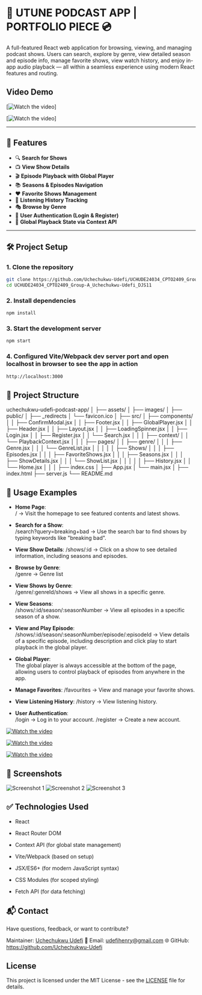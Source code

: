 # 🎵 UTUNE PODCAST APP | PORTFOLIO PIECE 💿

A full-featured React web application for browsing, viewing, and managing podcast shows. Users can search, explore by genre, view detailed season and episode info, manage favorite shows, view watch history, and enjoy in-app audio playback — all within a seamless experience using modern React features and routing.

## Video Demo
[![Watch the video](https://www.loom.com/share/96c61fa784364f019a48da826664785b)]

[![Watch the video](https://www.loom.com/share/43cc071606284f88b03db36066a56c4e)]

---

## 🚀 Features

- 🔍 **Search for Shows**  
- 📺 **View Show Details**  
- 🎬 **Episode Playback with Global Player**  
- 📚 **Seasons & Episodes Navigation**  
- ❤️ **Favorite Shows Management**  
- 📖 **Listening History Tracking**  
- 🎭 **Browse by Genre**  
- 🔐 **User Authentication (Login & Register)**  
- 🧠 **Global Playback State via Context API**

---

## 🛠️ Project Setup

### 1. **Clone the repository**
```bash
git clone https://github.com/Uchechukwu-Udefi/UCHUDE24034_CPTO2409_Group-A_Uchechukwu-Udefi_DJS11 (main)
cd UCHUDE24034_CPTO2409_Group-A_Uchechukwu-Udefi_DJS11
```
### 2. **Install dependencies**
```bash
npm install
```
### 3. **Start the development server**
```bash
npm start
```
### 4. **Configured Vite/Webpack dev server port and open localhost in browser to see the app in action**
```bash
http://localhost:3000
```

## 🧭 Project Structure

uchechukwu-udefi-podcast-app/
│
├── assets/
│   ├── images/
│
├── public/
│   ├── _redirects
│   └── favicon.ico
│
├── src/
│   ├── components/
│   │   ├── ConfirmModal.jsx
│   │   ├── Footer.jsx
│   │   ├── GlobalPlayer.jsx
│   │   ├── Header.jsx
│   │   ├── Layout.jsx
│   │   ├── LoadingSpinner.jsx
│   │   ├── Login.jsx
│   │   ├── Register.jsx
│   │   └── Search.jsx
│   │
│   ├── context/
│   │   └── PlaybackContext.jsx
│   │
│   ├── pages/
│   │   ├── genre/
│   │   │   ├── Genre.jsx
│   │   │   └── GenreList.jsx
│   │   │
│   │   ├── Shows/
│   │   │   ├── Episodes.jsx
│   │   │   ├── FavoriteShows.jsx
│   │   │   ├── Seasons.jsx
│   │   │   ├── ShowDetails.jsx
│   │   │   └── ShowList.jsx
│   │   │
│   │   ├── History.jsx
│   │   └── Home.jsx
│   │
│   ├── index.css
│   ├── App.jsx
│   └── main.jsx
│
├── index.html
├── server.js
└── README.md


## 🧪 Usage Examples

- **Home Page**:  
  / → Visit the homepage to see featured contents and latest shows.

- **Search for a Show**:  
  /search?query=breaking+bad → Use the search bar to find shows by typing keywords like "breaking bad".

- **View Show Details**:
  /shows/:id → Click on a show to see detailed information, including seasons and episodes.

- **Browse by Genre**:  
  /genre → Genre list

- **View Shows by Genre**:  
  /genre/:genreId/shows → View all shows in a specific genre.

- **View Seasons**:  
  /shows/:id/season/:seasonNumber → View all episodes in a specific season of a show.

- **View and Play Episode**:  
  /shows/:id/season/:seasonNumber/episode/:episodeId → View details of a specific episode, including description and click play to start playback in the global player.

- **Global Player**:  
  The global player is always accessible at the bottom of the page, allowing users to control playback of episodes from anywhere in the app.

- **Manage Favorites**:
  /favourites → View and manage your favorite shows.

- **View Listening History**:
  /history → View listening history.

- **User Authentication**:  
  /login → Log in to your account.
    /register → Create a new account.

[![Watch the video](https://www.loom.com/share/b35894707c6342e3bc7b46f37d67e82b)](https://www.loom.com/share/b35894707c6342e3bc7b46f37d67e82b)

[![Watch the video](https://www.loom.com/share/7842b5ff9d7c4d84b2e9b116022f8ea0)](https://www.loom.com/share/7842b5ff9d7c4d84b2e9b116022f8ea0)

[![Watch the video](https://www.loom.com/share/33f99d7c4c06495983430cc3d8211886)](https://www.loom.com/share/33f99d7c4c06495983430cc3d8211886)


## 📸 Screenshots
![Screenshot 1](assets/images/lg-screen.jpg)
![Screenshot 2](assets/images/md-screen.jpg)
![Screenshot 3](assets/images/sm-screen.jpg)


## ✅ Technologies Used
- React

- React Router DOM

- Context API (for global state management)

- Vite/Webpack (based on setup)

- JSX/ES6+ (for modern JavaScript syntax)

- CSS Modules (for scoped styling)

- Fetch API (for data fetching)


## 📬 Contact
Have questions, feedback, or want to contribute?

Maintainer: [Uchechukwu Udefi](https://github.com/Uchechukwu-Udefi)
📧 Email: [udefihenry@gmail.com](mailto:udefihenry@gmail.com)
🌐 GitHub: https://github.com/Uchechukwu-Udefi

## License
This project is licensed under the MIT License - see the [LICENSE](LICENSE) file for details.

